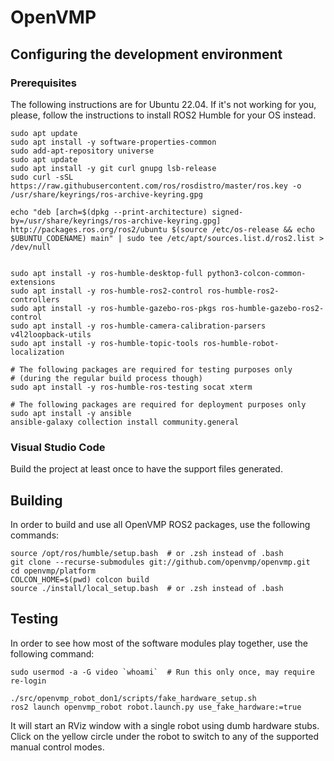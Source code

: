 # OpenVMP

## Configuring the development environment

### Prerequisites

The following instructions are for Ubuntu 22.04.
If it's not working for you, please, follow the instructions to install ROS2 Humble for your OS instead.

```
sudo apt update
sudo apt install -y software-properties-common
sudo add-apt-repository universe
sudo apt update
sudo apt install -y git curl gnupg lsb-release
sudo curl -sSL https://raw.githubusercontent.com/ros/rosdistro/master/ros.key -o /usr/share/keyrings/ros-archive-keyring.gpg

echo "deb [arch=$(dpkg --print-architecture) signed-by=/usr/share/keyrings/ros-archive-keyring.gpg] http://packages.ros.org/ros2/ubuntu $(source /etc/os-release && echo $UBUNTU_CODENAME) main" | sudo tee /etc/apt/sources.list.d/ros2.list > /dev/null


sudo apt install -y ros-humble-desktop-full python3-colcon-common-extensions
sudo apt install -y ros-humble-ros2-control ros-humble-ros2-controllers
sudo apt install -y ros-humble-gazebo-ros-pkgs ros-humble-gazebo-ros2-control
sudo apt install -y ros-humble-camera-calibration-parsers v4l2loopback-utils
sudo apt install -y ros-humble-topic-tools ros-humble-robot-localization

# The following packages are required for testing purposes only
# (during the regular build process though)
sudo apt install -y ros-humble-ros-testing socat xterm

# The following packages are required for deployment purposes only
sudo apt install -y ansible
ansible-galaxy collection install community.general
```

### Visual Studio Code

Build the project at least once to have the support files generated.

## Building

In order to build and use all OpenVMP ROS2 packages, use the following commands:

```
source /opt/ros/humble/setup.bash  # or .zsh instead of .bash
git clone --recurse-submodules git://github.com/openvmp/openvmp.git
cd openvmp/platform
COLCON_HOME=$(pwd) colcon build
source ./install/local_setup.bash  # or .zsh instead of .bash
```

## Testing

In order to see how most of the software modules play together,
use the following command:

```
sudo usermod -a -G video `whoami`  # Run this only once, may require re-login

./src/openvmp_robot_don1/scripts/fake_hardware_setup.sh
ros2 launch openvmp_robot robot.launch.py use_fake_hardware:=true
```

It will start an RViz window with a single robot using dumb hardware stubs.
Click on the yellow circle under the robot
to switch to any of the supported manual control modes.
